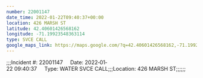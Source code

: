 ```yaml
---
number: 22001147
date_time: 2022-01-22T09:40:37+00:00
location: 426 MARSH ST
latitude: 42.40601426568162
longitude: -71.19923548363114
type: SVCE CALL
google_maps_link: https://maps.google.com/?q=42.40601426568162,-71.19923548363114
---
```


;;;Incident #: 22001147     Date: 2022‐01‐22 09:40:37     Type: WATER SVCE CALL;;;Location: 426 MARSH ST;;;;;;
